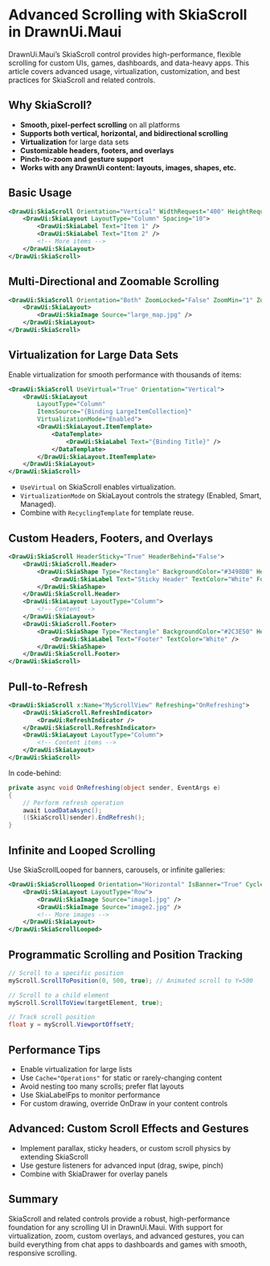 # Advanced Scrolling with SkiaScroll in DrawnUi.Maui

DrawnUi.Maui’s SkiaScroll control provides high-performance, flexible scrolling for custom UIs, games, dashboards, and data-heavy apps. This article covers advanced usage, virtualization, customization, and best practices for SkiaScroll and related controls.

## Why SkiaScroll?
- **Smooth, pixel-perfect scrolling** on all platforms
- **Supports both vertical, horizontal, and bidirectional scrolling**
- **Virtualization** for large data sets
- **Customizable headers, footers, and overlays**
- **Pinch-to-zoom and gesture support**
- **Works with any DrawnUi content: layouts, images, shapes, etc.**

## Basic Usage

```xml
<DrawUi:SkiaScroll Orientation="Vertical" WidthRequest="400" HeightRequest="600">
    <DrawUi:SkiaLayout LayoutType="Column" Spacing="10">
        <DrawUi:SkiaLabel Text="Item 1" />
        <DrawUi:SkiaLabel Text="Item 2" />
        <!-- More items -->
    </DrawUi:SkiaLayout>
</DrawUi:SkiaScroll>
```

## Multi-Directional and Zoomable Scrolling

```xml
<DrawUi:SkiaScroll Orientation="Both" ZoomLocked="False" ZoomMin="1" ZoomMax="3">
    <DrawUi:SkiaLayout>
        <DrawUi:SkiaImage Source="large_map.jpg" />
    </DrawUi:SkiaLayout>
</DrawUi:SkiaScroll>
```

## Virtualization for Large Data Sets

Enable virtualization for smooth performance with thousands of items:

```xml
<DrawUi:SkiaScroll UseVirtual="True" Orientation="Vertical">
    <DrawUi:SkiaLayout 
        LayoutType="Column" 
        ItemsSource="{Binding LargeItemCollection}"
        VirtualizationMode="Enabled">
        <DrawUi:SkiaLayout.ItemTemplate>
            <DataTemplate>
                <DrawUi:SkiaLabel Text="{Binding Title}" />
            </DataTemplate>
        </DrawUi:SkiaLayout.ItemTemplate>
    </DrawUi:SkiaLayout>
</DrawUi:SkiaScroll>
```

- `UseVirtual` on SkiaScroll enables virtualization.
- `VirtualizationMode` on SkiaLayout controls the strategy (Enabled, Smart, Managed).
- Combine with `RecyclingTemplate` for template reuse.

## Custom Headers, Footers, and Overlays

```xml
<DrawUi:SkiaScroll HeaderSticky="True" HeaderBehind="False">
    <DrawUi:SkiaScroll.Header>
        <DrawUi:SkiaShape Type="Rectangle" BackgroundColor="#3498DB" HeightRequest="80">
            <DrawUi:SkiaLabel Text="Sticky Header" TextColor="White" FontSize="18" />
        </DrawUi:SkiaShape>
    </DrawUi:SkiaScroll.Header>
    <DrawUi:SkiaLayout LayoutType="Column">
        <!-- Content -->
    </DrawUi:SkiaLayout>
    <DrawUi:SkiaScroll.Footer>
        <DrawUi:SkiaShape Type="Rectangle" BackgroundColor="#2C3E50" HeightRequest="60">
            <DrawUi:SkiaLabel Text="Footer" TextColor="White" />
        </DrawUi:SkiaShape>
    </DrawUi:SkiaScroll.Footer>
</DrawUi:SkiaScroll>
```

## Pull-to-Refresh

```xml
<DrawUi:SkiaScroll x:Name="MyScrollView" Refreshing="OnRefreshing">
    <DrawUi:SkiaScroll.RefreshIndicator>
        <DrawUi:RefreshIndicator />
    </DrawUi:SkiaScroll.RefreshIndicator>
    <DrawUi:SkiaLayout LayoutType="Column">
        <!-- Content items -->
    </DrawUi:SkiaLayout>
</DrawUi:SkiaScroll>
```

In code-behind:
```csharp
private async void OnRefreshing(object sender, EventArgs e)
{
    // Perform refresh operation
    await LoadDataAsync();
    ((SkiaScroll)sender).EndRefresh();
}
```

## Infinite and Looped Scrolling

Use SkiaScrollLooped for banners, carousels, or infinite galleries:

```xml
<DrawUi:SkiaScrollLooped Orientation="Horizontal" IsBanner="True" CycleSpace="100">
    <DrawUi:SkiaLayout LayoutType="Row">
        <DrawUi:SkiaImage Source="image1.jpg" />
        <DrawUi:SkiaImage Source="image2.jpg" />
        <!-- More images -->
    </DrawUi:SkiaLayout>
</DrawUi:SkiaScrollLooped>
```

## Programmatic Scrolling and Position Tracking

```csharp
// Scroll to a specific position
myScroll.ScrollToPosition(0, 500, true); // Animated scroll to Y=500

// Scroll to a child element
myScroll.ScrollToView(targetElement, true);

// Track scroll position
float y = myScroll.ViewportOffsetY;
```

## Performance Tips
- Enable virtualization for large lists
- Use `Cache="Operations"` for static or rarely-changing content
- Avoid nesting too many scrolls; prefer flat layouts
- Use SkiaLabelFps to monitor performance
- For custom drawing, override OnDraw in your content controls

## Advanced: Custom Scroll Effects and Gestures
- Implement parallax, sticky headers, or custom scroll physics by extending SkiaScroll
- Use gesture listeners for advanced input (drag, swipe, pinch)
- Combine with SkiaDrawer for overlay panels

## Summary
SkiaScroll and related controls provide a robust, high-performance foundation for any scrolling UI in DrawnUi.Maui. With support for virtualization, zoom, custom overlays, and advanced gestures, you can build everything from chat apps to dashboards and games with smooth, responsive scrolling.
